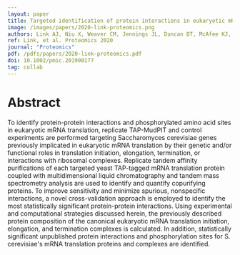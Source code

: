 ```yaml
---
layout: paper
title: Targeted identification of protein interactions in eukaryotic mRNA translation
image: /images/papers/2020-link-proteomics.png
authors: Link AJ, Niu X, Weaver CM, Jennings JL, Duncan DT, McAfee KJ, Sammons M, Gerbasi VR, Farley AR, Fleischer TC, Browne CM, Samir P, Galassie A, and Boone B 
ref: Link, et al. Proteomics 2020
journal: "Proteomics"
pdf: /pdfs/papers/2020-link-proteomics.pdf
doi: 10.1002/pmic.201900177
tag: collab
---
```


# Abstract

To identify protein-protein interactions and phosphorylated amino acid sites in eukaryotic mRNA translation, replicate TAP-MudPIT and control experiments are performed targeting Saccharomyces cerevisiae genes previously implicated in eukaryotic mRNA translation by their genetic and/or functional roles in translation initiation, elongation, termination, or interactions with ribosomal complexes. Replicate tandem affinity purifications of each targeted yeast TAP-tagged mRNA translation protein coupled with multidimensional liquid chromatography and tandem mass spectrometry analysis are used to identify and quantify copurifying proteins. To improve sensitivity and minimize spurious, nonspecific interactions, a novel cross-validation approach is employed to identify the most statistically significant protein-protein interactions. Using experimental and computational strategies discussed herein, the previously described protein composition of the canonical eukaryotic mRNA translation initiation, elongation, and termination complexes is calculated. In addition, statistically significant unpublished protein interactions and phosphorylation sites for S. cerevisiae's mRNA translation proteins and complexes are identified.
